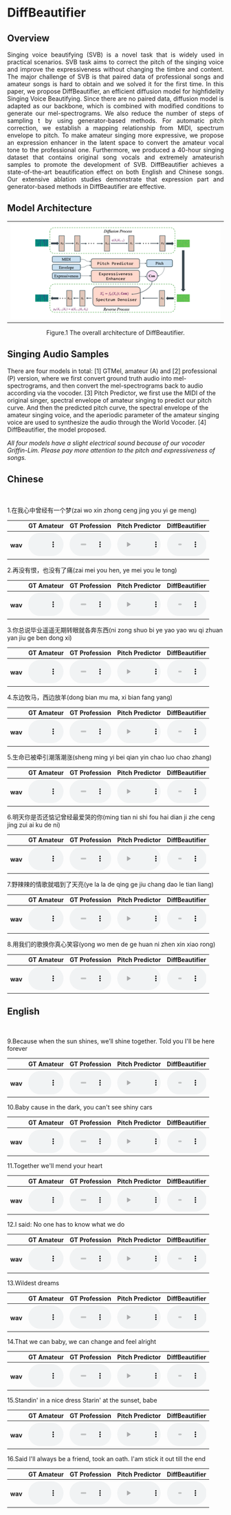 # DiffBeautifier

## Overview
<p align="justify">
Singing voice beautifying (SVB) is a novel task that is widely used in practical scenarios. SVB task aims to correct the pitch of the singing voice and improve the expressiveness without changing the timbre and content. The major challenge of SVB is that paired data of professional songs and amateur songs is hard to obtain and we solved it for the first time. In this paper, we propose DiffBeautifier, an efficient diffusion model for highfidelity Singing Voice Beautifying. Since there are no paired data, diffusion model is adapted as our backbone, which is combined with modified conditions to generate our mel-spectrograms. We also reduce the number of steps of sampling t by using generator-based methods. For automatic pitch correction, we establish a mapping relationship from MIDI, spectrum envelope to pitch. To make amateur singing more expressive, we propose an expression enhancer in the latent space to convert the amateur vocal tone to the professional one. Furthermore, we produced a 40-hour singing dataset that contains original song vocals and extremely amateurish samples to promote the development of SVB. DiffBeautifier achieves a state-of-the-art beautification effect on both English and Chinese songs. Our extensive ablation studies demonstrate that expression part and generator-based methods in DiffBeautifier are effective.
</p>

## Model Architecture
<!-- <center class="half">
    <img src="assets/image/fig1.jpg" width="300"/>
    <img src="assets/image/fig2.jpg" width="300"/>
</center>       <p>&nbsp;</p> 
<p align="center">Figure.1 The architecture of the functional digestive metabolic network,</p> -->

<table>
    <tr>
        <td ><center><img src="assets/image/Architecture.png"/> </center></td>
<!--         <td ><center><img src="assets/image/fig2.jpg"/> </center></td> -->
    </tr>
<!--     <tr>
		<th> (A) DiffBeautifier </th>
		<th> (B) Mel Spectrogram Denoiser </th>
<!--         <td>(A) DMN </center></td>
        <td >(B) FDMN </center> </td> -->
<!--     </tr>  -->

	
</table>
<p align="center">Figure.1 The overall architecture of DiffBeautifier.</p>
<!-- 	(B) The detailed architecture of the Mel Spectrogram Denoiser.</p> -->


<!-- ### General Digestive Metabolic Network

![Model Architecture ](assets/image/fig1.jpg)
<p align="center">Figure.1 The architecture of the general digestive metabolic network.</p>

### Functional Digestive Metabolic Network

![Spectrograms](assets/image/fig2.jpg)
<p align="center">Figure.2 The architecture of the functional digestive metabolic network.</p> -->

## Singing Audio Samples
There are four models in total: [1] GTMel, amateur (A) and [2] professional (P) version, where we first convert ground truth audio into mel-spectrograms, and then convert the mel-spectrograms back to audio according via the vocoder. [3] Pitch Predictor, we first use the MIDI of the original singer, spectral envelope of amateur singing to predict our pitch curve. And then the predicted pitch curve, the spectral envelope of the amateur singing voice, and the aperiodic parameter of the amateur singing voice are used to synthesize the audio through the World Vocoder. [4] DiffBeautifier, the model proposed. 

*All four models have a slight electrical sound because of our vocoder Griffin-Lim. Please pay more attention to the pitch and expressiveness of songs.*

## Chinese

<!-- <p>&nbsp;</p>  -->

<script>
function pauseOthers(ele) {
    $("audio").not(ele).each(function (index, audio) {audio.pause();});
}
</script>

<style>
.main-content table {
    display: inline-table;
}
table {
    table-layout:fixed;
    width: 100%;
    overflow: hidden;
}
#player{
    width: 100%;
}
</style>

<p>&nbsp;</p> 
1.在我心中曾经有一个梦(zai wo xin zhong ceng jing you yi ge meng)<br>
<table>
<!-- 	<CAPTION class="text-left">1.在我心中曾经有一个梦</CAPTION> -->
    <tr>
        <th></th>
	<th> GT Amateur</th>
        <th> GT Profession</th>
        <th> Pitch Predictor</th>
	<th> DiffBeautifier</th>
    </tr>
    <tr>
        <th> wav </th>
	<th> <audio controls id="player" onplay="pauseOthers(this);"><source src="assets/audios/DiffBeautifier/8diff.wav" type="audio/mpeg"></audio> </th>
        <th> <audio controls id="player" onplay="pauseOthers(this);"><source src="assets/audios/DiffBeautifier/8ori.wav" type="audio/mpeg"></audio> </th>
        <th> <audio controls id="player" onplay="pauseOthers(this);"><source src="assets/audios/DiffBeautifier/8p.wav" type="audio/mpeg"></audio> </th>
        <th> <audio controls id="player" onplay="pauseOthers(this);"><source src="assets/audios/DiffBeautifier/8ama.wav" type="audio/mpeg"></audio> </th>
    </tr>	
</table>

2.再没有恨，也没有了痛(zai mei you hen, ye mei you le tong)<br>
<table>
<!-- 	<CAPTION class="text-left">2.在日月沧桑后 你在谁身旁</CAPTION> -->
    <tr>
        <th></th>
	<th> GT Amateur</th>
        <th> GT Profession</th>
        <th> Pitch Predictor</th>
	<th> DiffBeautifier</th>
    </tr>
    <tr>
        <th> wav </th>
	<th> <audio controls id="player" onplay="pauseOthers(this);"><source src="assets/audios/DiffBeautifier/9diff.wav" type="audio/mpeg"></audio> </th>
        <th> <audio controls id="player" onplay="pauseOthers(this);"><source src="assets/audios/DiffBeautifier/9ori.wav" type="audio/mpeg"></audio> </th>
        <th> <audio controls id="player" onplay="pauseOthers(this);"><source src="assets/audios/DiffBeautifier/9p.wav" type="audio/mpeg"></audio> </th>
        <th> <audio controls id="player" onplay="pauseOthers(this);"><source src="assets/audios/DiffBeautifier/9ama.wav" type="audio/mpeg"></audio> </th>
    </tr>	
</table>

3.你总说毕业遥遥无期转眼就各奔东西(ni zong shuo bi ye yao yao wu qi zhuan yan jiu ge ben dong xi)<br>
<table>
    <tr>
        <th></th>
	<th> GT Amateur</th>
        <th> GT Profession</th>
        <th> Pitch Predictor</th>
	<th> DiffBeautifier</th>
    </tr>
    <tr>
        <th> wav </th>
	<th> <audio controls id="player" onplay="pauseOthers(this);"><source src="assets/audios/DiffBeautifier/12ama.wav" type="audio/mpeg"></audio> </th>
        <th> <audio controls id="player" onplay="pauseOthers(this);"><source src="assets/audios/DiffBeautifier/12ori.wav" type="audio/mpeg"></audio> </th>
        <th> <audio controls id="player" onplay="pauseOthers(this);"><source src="assets/audios/DiffBeautifier/12p.wav" type="audio/mpeg"></audio> </th>
        <th> <audio controls id="player" onplay="pauseOthers(this);"><source src="assets/audios/DiffBeautifier/12diff.wav" type="audio/mpeg"></audio> </th>
    </tr>	
</table>

4.东边牧马，西边放羊(dong bian mu ma, xi bian fang yang)<br>
<table>
    <tr>
        <th></th>
	<th> GT Amateur</th>
        <th> GT Profession</th>
        <th> Pitch Predictor</th>
	<th> DiffBeautifier</th>
    </tr>
    <tr>
        <th> wav </th>
	<th> <audio controls id="player" onplay="pauseOthers(this);"><source src="assets/audios/DiffBeautifier/6ama.wav" type="audio/mpeg"></audio> </th>
        <th> <audio controls id="player" onplay="pauseOthers(this);"><source src="assets/audios/DiffBeautifier/6ori.wav" type="audio/mpeg"></audio> </th>
        <th> <audio controls id="player" onplay="pauseOthers(this);"><source src="assets/audios/DiffBeautifier/6p.wav" type="audio/mpeg"></audio> </th>
        <th> <audio controls id="player" onplay="pauseOthers(this);"><source src="assets/audios/DiffBeautifier/6diff.wav" type="audio/mpeg"></audio> </th>
    </tr>	
</table>

5.生命已被牵引潮落潮涨(sheng ming yi bei qian yin chao luo chao zhang)<br>
<table>
    <tr>
        <th></th>
	<th> GT Amateur</th>
        <th> GT Profession</th>
        <th> Pitch Predictor</th>
	<th> DiffBeautifier</th>
    </tr>
    <tr>
        <th> wav </th>
	<th> <audio controls id="player" onplay="pauseOthers(this);"><source src="assets/audios/DiffBeautifier/5ama.wav" type="audio/mpeg"></audio> </th>
        <th> <audio controls id="player" onplay="pauseOthers(this);"><source src="assets/audios/DiffBeautifier/5ori.wav" type="audio/mpeg"></audio> </th>
        <th> <audio controls id="player" onplay="pauseOthers(this);"><source src="assets/audios/DiffBeautifier/5p.wav" type="audio/mpeg"></audio> </th>
        <th> <audio controls id="player" onplay="pauseOthers(this);"><source src="assets/audios/DiffBeautifier/5diff.wav" type="audio/mpeg"></audio> </th>
    </tr>	
</table>

6.明天你是否还惦记曾经最爱哭的你(ming tian ni shi fou hai dian ji zhe ceng jing zui ai ku de ni)<br>
<table>
    <tr>
        <th></th>
	<th> GT Amateur</th>
        <th> GT Profession</th>
        <th> Pitch Predictor</th>
	<th> DiffBeautifier</th>
    </tr>
    <tr>
        <th> wav </th>
	<th> <audio controls id="player" onplay="pauseOthers(this);"><source src="assets/audios/DiffBeautifier/11ama.wav" type="audio/mpeg"></audio> </th>
        <th> <audio controls id="player" onplay="pauseOthers(this);"><source src="assets/audios/DiffBeautifier/11ori.wav" type="audio/mpeg"></audio> </th>
        <th> <audio controls id="player" onplay="pauseOthers(this);"><source src="assets/audios/DiffBeautifier/11p.wav" type="audio/mpeg"></audio> </th>
        <th> <audio controls id="player" onplay="pauseOthers(this);"><source src="assets/audios/DiffBeautifier/11diff.wav" type="audio/mpeg"></audio> </th>
    </tr>	
</table>

7.野辣辣的情歌就唱到了天亮(ye la la de qing ge jiu chang dao le tian liang)<br>
<table>
    <tr>
        <th></th>
	<th> GT Amateur</th>
        <th> GT Profession</th>
        <th> Pitch Predictor</th>
	<th> DiffBeautifier</th>
    </tr>
    <tr>
        <th> wav </th>
	<th> <audio controls id="player" onplay="pauseOthers(this);"><source src="assets/audios/DiffBeautifier/7ama.wav" type="audio/mpeg"></audio> </th>
        <th> <audio controls id="player" onplay="pauseOthers(this);"><source src="assets/audios/DiffBeautifier/7ori.wav" type="audio/mpeg"></audio> </th>
        <th> <audio controls id="player" onplay="pauseOthers(this);"><source src="assets/audios/DiffBeautifier/7p.wav" type="audio/mpeg"></audio> </th>
        <th> <audio controls id="player" onplay="pauseOthers(this);"><source src="assets/audios/DiffBeautifier/7diff.wav" type="audio/mpeg"></audio> </th>
    </tr>	
</table>

8.用我们的歌换你真心笑容(yong wo men de ge huan ni zhen xin xiao rong)<br>
<table>
    <tr>
        <th></th>
	<th> GT Amateur</th>
        <th> GT Profession</th>
        <th> Pitch Predictor</th>
	<th> DiffBeautifier</th>
    </tr>
    <tr>
        <th> wav </th>
	<th> <audio controls id="player" onplay="pauseOthers(this);"><source src="assets/audios/DiffBeautifier/10ama.wav" type="audio/mpeg"></audio> </th>
        <th> <audio controls id="player" onplay="pauseOthers(this);"><source src="assets/audios/DiffBeautifier/10ori.wav" type="audio/mpeg"></audio> </th>
        <th> <audio controls id="player" onplay="pauseOthers(this);"><source src="assets/audios/DiffBeautifier/10p.wav" type="audio/mpeg"></audio> </th>
        <th> <audio controls id="player" onplay="pauseOthers(this);"><source src="assets/audios/DiffBeautifier/10diff.wav" type="audio/mpeg"></audio> </th>
    </tr>	
</table>


## English

<p>&nbsp;</p> 
9.Because when the sun shines, we’ll shine together. Told you I'll be here forever<br>
<table>
    <tr>
        <th></th>
	<th> GT Amateur</th>
        <th> GT Profession</th>
        <th> Pitch Predictor</th>
	<th> DiffBeautifier</th>
    </tr>
    <tr>
        <th> wav </th>
	<th> <audio controls id="player" onplay="pauseOthers(this);"><source src="assets/audios/DiffBeautifier/14ama.wav" type="audio/mpeg"></audio> </th>
        <th> <audio controls id="player" onplay="pauseOthers(this);"><source src="assets/audios/DiffBeautifier/14ori.wav" type="audio/mpeg"></audio> </th>
        <th> <audio controls id="player" onplay="pauseOthers(this);"><source src="assets/audios/DiffBeautifier/14p.wav" type="audio/mpeg"></audio> </th>
        <th> <audio controls id="player" onplay="pauseOthers(this);"><source src="assets/audios/DiffBeautifier/14diff.wav" type="audio/mpeg"></audio> </th>
    </tr>	
</table>

10.Baby cause in the dark, you can't see shiny cars<br>
<table>
    <tr>
        <th></th>
	<th> GT Amateur</th>
        <th> GT Profession</th>
        <th> Pitch Predictor</th>
	<th> DiffBeautifier</th>
    </tr>
    <tr>
        <th> wav </th>
	<th> <audio controls id="player" onplay="pauseOthers(this);"><source src="assets/audios/DiffBeautifier/13ama.wav" type="audio/mpeg"></audio> </th>
        <th> <audio controls id="player" onplay="pauseOthers(this);"><source src="assets/audios/DiffBeautifier/13ori.wav" type="audio/mpeg"></audio> </th>
        <th> <audio controls id="player" onplay="pauseOthers(this);"><source src="assets/audios/DiffBeautifier/13p.wav" type="audio/mpeg"></audio> </th>
        <th> <audio controls id="player" onplay="pauseOthers(this);"><source src="assets/audios/DiffBeautifier/13diff.wav" type="audio/mpeg"></audio> </th>
    </tr>	
</table>

11.Together we'll mend your heart<br>
<table>
    <tr>
        <th></th>
	<th> GT Amateur</th>
        <th> GT Profession</th>
        <th> Pitch Predictor</th>
	<th> DiffBeautifier</th>
    </tr>
    <tr>
        <th> wav </th>
	<th> <audio controls id="player" onplay="pauseOthers(this);"><source src="assets/audios/DiffBeautifier/16ama.wav" type="audio/mpeg"></audio> </th>
        <th> <audio controls id="player" onplay="pauseOthers(this);"><source src="assets/audios/DiffBeautifier/16ori.wav" type="audio/mpeg"></audio> </th>
        <th> <audio controls id="player" onplay="pauseOthers(this);"><source src="assets/audios/DiffBeautifier/16p.wav" type="audio/mpeg"></audio> </th>
        <th> <audio controls id="player" onplay="pauseOthers(this);"><source src="assets/audios/DiffBeautifier/16diff.wav" type="audio/mpeg"></audio> </th>
    </tr>	
</table>

12.I said: No one has to know what we do<br>
<table>
    <tr>
        <th></th>
	<th> GT Amateur</th>
        <th> GT Profession</th>
        <th> Pitch Predictor</th>
	<th> DiffBeautifier</th>
    </tr>
    <tr>
        <th> wav </th>
	<th> <audio controls id="player" onplay="pauseOthers(this);"><source src="assets/audios/DiffBeautifier/20ama.wav" type="audio/mpeg"></audio> </th>
        <th> <audio controls id="player" onplay="pauseOthers(this);"><source src="assets/audios/DiffBeautifier/20ori.wav" type="audio/mpeg"></audio> </th>
        <th> <audio controls id="player" onplay="pauseOthers(this);"><source src="assets/audios/DiffBeautifier/20p.wav" type="audio/mpeg"></audio> </th>
        <th> <audio controls id="player" onplay="pauseOthers(this);"><source src="assets/audios/DiffBeautifier/20diff.wav" type="audio/mpeg"></audio> </th>
    </tr>	
</table>

13.Wildest dreams<br>
<table>
    <tr>
        <th></th>
	<th> GT Amateur</th>
        <th> GT Profession</th>
        <th> Pitch Predictor</th>
	<th> DiffBeautifier</th>
    </tr>
    <tr>
        <th> wav </th>
	<th> <audio controls id="player" onplay="pauseOthers(this);"><source src="assets/audios/DiffBeautifier/19ama.wav" type="audio/mpeg"></audio> </th>
        <th> <audio controls id="player" onplay="pauseOthers(this);"><source src="assets/audios/DiffBeautifier/19ori.wav" type="audio/mpeg"></audio> </th>
        <th> <audio controls id="player" onplay="pauseOthers(this);"><source src="assets/audios/DiffBeautifier/19p.wav" type="audio/mpeg"></audio> </th>
        <th> <audio controls id="player" onplay="pauseOthers(this);"><source src="assets/audios/DiffBeautifier/19diff.wav" type="audio/mpeg"></audio> </th>
    </tr>	
</table>

14.That we can baby, we can change and feel alright<br>
<table>
    <tr>
        <th></th>
	<th> GT Amateur</th>
        <th> GT Profession</th>
        <th> Pitch Predictor</th>
	<th> DiffBeautifier</th>
    </tr>
    <tr>
        <th> wav </th>
	<th> <audio controls id="player" onplay="pauseOthers(this);"><source src="assets/audios/DiffBeautifier/17ama.wav" type="audio/mpeg"></audio> </th>
        <th> <audio controls id="player" onplay="pauseOthers(this);"><source src="assets/audios/DiffBeautifier/17ori.wav" type="audio/mpeg"></audio> </th>
        <th> <audio controls id="player" onplay="pauseOthers(this);"><source src="assets/audios/DiffBeautifier/17p.wav" type="audio/mpeg"></audio> </th>
        <th> <audio controls id="player" onplay="pauseOthers(this);"><source src="assets/audios/DiffBeautifier/17diff.wav" type="audio/mpeg"></audio> </th>
    </tr>	
</table>

15.Standin' in a nice dress Starin' at the sunset, babe<br>
<table>
    <tr>
        <th></th>
	<th> GT Amateur</th>
        <th> GT Profession</th>
        <th> Pitch Predictor</th>
	<th> DiffBeautifier</th>
    </tr>
    <tr>
        <th> wav </th>
	<th> <audio controls id="player" onplay="pauseOthers(this);"><source src="assets/audios/DiffBeautifier/18ama.wav" type="audio/mpeg"></audio> </th>
        <th> <audio controls id="player" onplay="pauseOthers(this);"><source src="assets/audios/DiffBeautifier/18ori.wav" type="audio/mpeg"></audio> </th>
        <th> <audio controls id="player" onplay="pauseOthers(this);"><source src="assets/audios/DiffBeautifier/18p.wav" type="audio/mpeg"></audio> </th>
        <th> <audio controls id="player" onplay="pauseOthers(this);"><source src="assets/audios/DiffBeautifier/18diff.wav" type="audio/mpeg"></audio> </th>
    </tr>	
</table>

16.Said I'll always be a friend, took an oath. I'am stick it out till the end<br>
<table>
    <tr>
        <th></th>
	<th> GT Amateur</th>
        <th> GT Profession</th>
        <th> Pitch Predictor</th>
	<th> DiffBeautifier</th>
    </tr>
    <tr>
        <th> wav </th>
	<th> <audio controls id="player" onplay="pauseOthers(this);"><source src="assets/audios/DiffBeautifier/15ama.wav" type="audio/mpeg"></audio> </th>
        <th> <audio controls id="player" onplay="pauseOthers(this);"><source src="assets/audios/DiffBeautifier/15ori.wav" type="audio/mpeg"></audio> </th>
        <th> <audio controls id="player" onplay="pauseOthers(this);"><source src="assets/audios/DiffBeautifier/15p.wav" type="audio/mpeg"></audio> </th>
        <th> <audio controls id="player" onplay="pauseOthers(this);"><source src="assets/audios/DiffBeautifier/15diff.wav" type="audio/mpeg"></audio> </th>
    </tr>	
</table>


